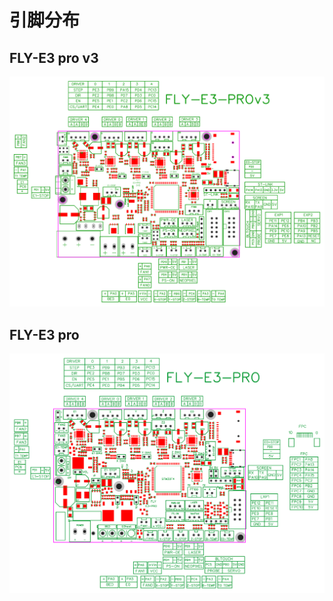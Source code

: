 # 引脚分布

## FLY-E3 pro  v3

![fly_e3_prov3_pins](../../images/boards/fly_e3_pro/fly_e3_prov3_pins.svg)

## FLY-E3 pro

![e3pro_pins](../../images/boards/fly_e3_pro/e3pro_pins.svg)





